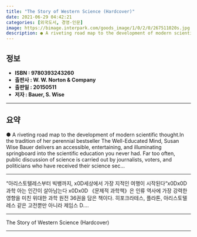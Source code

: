 ```yaml
---
title: "The Story of Western Science (Hardcover)"
date: 2021-06-29 04:42:21
categories: [외국도서, 경영-인문]
image: https://bimage.interpark.com/goods_image/1/0/2/0/267511020s.jpg
description: ● A riveting road map to the development of modern scientific thought.In the tradition of her perennial bestseller The Well-Educated Mind, Susan Wise Bauer del
---
```


## **정보**

- **ISBN : 9780393243260**
- **출판사 : W. W. Norton & Company**
- **출판일 : 20150511**
- **저자 : Bauer, S. Wise**

------



## **요약**

●  A riveting road map to the development of modern scientific thought.In the tradition of her perennial bestseller The Well-Educated Mind, Susan Wise Bauer delivers an accessible, entertaining, and illuminating springboard into the scientific education you never had. Far too often, public discussion of science is carried out by journalists, voters, and politicians who have received their science sec...

------

“아리스토텔레스부터 빅뱅까지, x0D세상에서 가장 지적인 여행이 시작된다“x0Dx0D과학 아는 인간이 살아남는다 x0Dx0D 《문제적 과학책》은 인류 역사에 가장 강력한 영향을 미친 위대한 과학 원전 36권을 담은 책이다. 히포크라테스, 플라톤, 아리스토텔레스 같은 고전뿐만 아니라 제임스 D.... 

------


The Story of Western Science (Hardcover) 

------


